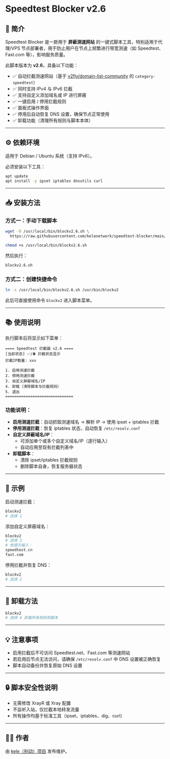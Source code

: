 # Speedtest Blocker v2.6

## 📌 简介

Speedtest Blocker 是一款用于 **屏蔽测速网站** 的一键式脚本工具，特别适用于代理/VPS 节点部署者，用于防止用户在节点上频繁进行带宽测速（如 Speedtest、Fast.com 等），影响服务质量。

此脚本版本为 **v2.6**，具备以下功能：

- ✅ 自动拦截测速网站（基于 [v2fly/domain-list-community](https://github.com/v2fly/domain-list-community) 的 `category-speedtest`）
- ✅ 同时支持 IPv4 与 IPv6 拦截
- ✅ 支持自定义添加域名或 IP 进行屏蔽
- ✅ 一键启用 / 停用拦截规则
- ✅ 面板式操作界面
- ✅ 停用后自动恢复 DNS 设置，确保节点正常使用
- ✅ 卸载功能（清理所有规则与脚本本体）

---

## ⚙️ 依赖环境

适用于 Debian / Ubuntu 系统（支持 IPv6）。

必须安装以下工具：

```bash
apt update
apt install -y ipset iptables dnsutils curl
```

---

## 📥 安装方法

### 方式一：手动下载脚本

```bash
wget -O /usr/local/bin/blockv2.6.sh \
  https://raw.githubusercontent.com/kelenetwork/speedtest-blocker/main/releases/v2.6/blockv2.6.sh

chmod +x /usr/local/bin/blockv2.6.sh
```

然后执行：

```bash
blockv2.6.sh
```

### 方式二：创建快捷命令

```bash
ln -s /usr/local/bin/blockv2.6.sh /usr/bin/blockv2
```

此后可直接使用命令 `blockv2` 进入脚本菜单。

---

## 📚 使用说明

执行脚本后将显示如下菜单：

```
==== Speedtest 拦截器 v2.6 ====
[当前状态] ✅/⛔ 拦截状态显示
拦截IP数量: xxx

1. 启用测速拦截
2. 停用测速拦截
3. 自定义屏蔽域名/IP
4. 卸载（清除脚本与拦截规则）
5. 退出
==============================
```

### 功能说明：

- **启用测速拦截**：自动抓取测速域名 → 解析 IP → 使用 ipset + iptables 拦截
- **停用测速拦截**：恢复 iptables 状态，自动恢复 `/etc/resolv.conf`
- **自定义屏蔽域名/IP**：
  - 可添加单个或多个自定义域名/IP（逐行输入）
  - 自动应用至现有拦截列表中
- **卸载脚本**：
  - 清除 ipset/iptables 拦截规则
  - 删除脚本自身，恢复服务器状态

---

## 🧪 示例

启动测速拦截：

```bash
blockv2
# 选择 1
```

添加自定义屏蔽域名：

```bash
blockv2
# 选择 3
# 依提示输入：
speedtest.cn
fast.com
```

停用拦截并恢复 DNS：

```bash
blockv2
# 选择 2
```

---

## 🧼 卸载方法

```bash
blockv2
# 选择 4 卸载所有规则和脚本
```

---

## 💡 注意事项

- 启用拦截后不可访问 Speedtest.net、Fast.com 等测速网站
- 若启用后节点无法访问，请确保 `/etc/resolv.conf` 中 DNS 设置被正确恢复
- 脚本自动备份并恢复原始 DNS 设置

---

## 🔒 脚本安全性说明

- 无需修改 XrayR 或 Xray 配置
- 不监听入站，仅拦截本地转发流量
- 所有操作均基于标准工具（ipset、iptables、dig、curl）

---

## 🧑‍💻 作者

由 [kele（别动）项目](https://github.com/kelenetwork) 发布维护。
